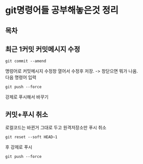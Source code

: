 # git명령어들 공부해놓은것 정리
## 목차

## 최근 1커밋 커밋메시지 수정
```
git commit --amend
```
명렁어로 커밋메시지 수정창 열어서 수정후 저장. -> 창닫으면 뭐가 나옴.<br>
다음 명령어 입력
```
git push --force
```
강제로 푸시해서 바꾸기

## 커밋+푸시 취소
로컬코드는 바뀐거 그대로 두고 원격저장소만 푸시 취소
```
git reset --soft HEAD~1
```
후 강제로 푸시
```
git push --force
```
